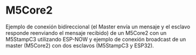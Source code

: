 # M5Core2

Ejemplo de conexión bidireccional (el Master envía un mensaje y el esclavo responde reenviando el mensaje recibido) de un M5Core2 con un M5StampC3 utilizando ESP-NOW y ejemplo de conexión broadcast de un master (M5Core2) con dos esclavos (M5StampC3 y ESP32). 
